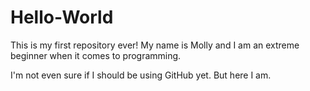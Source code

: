 # Hello-World
This is my first repository ever! 
My name is Molly and I am an extreme beginner when it comes to programming. 
<p>I'm not even sure if I should be using GitHub yet. But here I am.</p>
